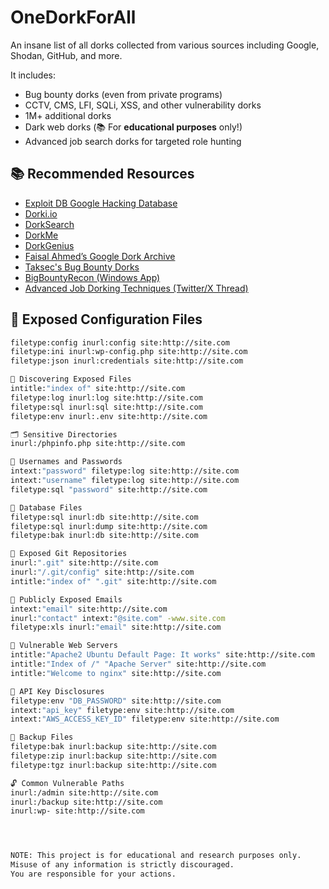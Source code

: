# OneDorkForAll

An insane list of all dorks collected from various sources including Google, Shodan, GitHub, and more.

It includes:
- Bug bounty dorks (even from private programs)
- CCTV, CMS, LFI, SQLi, XSS, and other vulnerability dorks
- 1M+ additional dorks
- Dark web dorks (📚 For **educational purposes** only!)
- Advanced job search dorks for targeted role hunting


## 📚 Recommended Resources

-  [Exploit DB Google Hacking Database](https://www.exploit-db.com/google-hacking-database)
- [Dorki.io](https://dorki.io)
-  [DorkSearch](https://dorksearch.com)
-  [DorkMe](https://dorkme.com)
-  [DorkGenius](https://dorkgenius.com)
-  [Faisal Ahmed’s Google Dork Archive](https://dorks.faisalahmed.me)
-  [Taksec's Bug Bounty Dorks](https://taksec.github.io/google-dorks-bug-bounty)
-  [BigBountyRecon (Windows App)](https://github.com/Viralmaniar/BigBountyRecon)
-  [Advanced Job Dorking Techniques (Twitter/X Thread)](https://x.com/ott3rly/status/1805173582101627035)

## 🔐 Exposed Configuration Files

```bash
filetype:config inurl:config site:http://site.com
filetype:ini inurl:wp-config.php site:http://site.com
filetype:json inurl:credentials site:http://site.com

🧠 Discovering Exposed Files
intitle:"index of" site:http://site.com
filetype:log inurl:log site:http://site.com
filetype:sql inurl:sql site:http://site.com
filetype:env inurl:.env site:http://site.com

🗂️ Sensitive Directories
inurl:/phpinfo.php site:http://site.com

🔐 Usernames and Passwords
intext:"password" filetype:log site:http://site.com
intext:"username" filetype:log site:http://site.com
filetype:sql "password" site:http://site.com

🧩 Database Files
filetype:sql inurl:db site:http://site.com
filetype:sql inurl:dump site:http://site.com
filetype:bak inurl:db site:http://site.com

🧬 Exposed Git Repositories
inurl:".git" site:http://site.com
inurl:"/.git/config" site:http://site.com
intitle:"index of" ".git" site:http://site.com

📧 Publicly Exposed Emails
intext:"email" site:http://site.com
inurl:"contact" intext:"@site.com" -www.site.com
filetype:xls inurl:"email" site:http://site.com

🧱 Vulnerable Web Servers
intitle:"Apache2 Ubuntu Default Page: It works" site:http://site.com
intitle:"Index of /" "Apache Server" site:http://site.com
intitle:"Welcome to nginx" site:http://site.com

🔑 API Key Disclosures
filetype:env "DB_PASSWORD" site:http://site.com
intext:"api_key" filetype:env site:http://site.com
intext:"AWS_ACCESS_KEY_ID" filetype:env site:http://site.com

💾 Backup Files
filetype:bak inurl:backup site:http://site.com
filetype:zip inurl:backup site:http://site.com
filetype:tgz inurl:backup site:http://site.com

🔓 Common Vulnerable Paths
inurl:/admin site:http://site.com
inurl:/backup site:http://site.com
inurl:wp- site:http://site.com




NOTE: This project is for educational and research purposes only.
Misuse of any information is strictly discouraged.
You are responsible for your actions.


